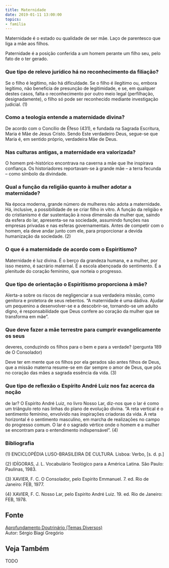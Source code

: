```yaml
---
title: Maternidade
date: 2019-01-11 13:00:00
topics: 
- familia
---
```


Maternidade é o estado ou qualidade de ser mãe. Laço de parentesco que liga a
mãe aos filhos.

Paternidade é a posição conferida a um homem perante um filho seu, pelo fato de
o ter gerado.

### Que tipo de relevo jurídico há no reconhecimento da filiação?
Se o filho é legítimo, não há dificuldade. Se o filho é ilegítimo ou,
embora legítimo, não beneficia de presunção de legitimidade, e se, em
qualquer destes casos, falta o reconhecimento por outro meio legal
(perfilhação, designadamente), o filho só pode ser reconhecido mediante
investigação judicial. (1)

### Como a teologia entende a maternidade divina?
De acordo com o Concílio de Éfeso (431), e fundada na Sagrada Escritura,
Maria é Mãe de Jesus Cristo. Sendo Este verdadeiro Deus, segue-se que
Maria é, em sentido próprio, verdadeira Mãe de Deus.

### Nas culturas antigas, a maternidade era valorizada?
O homem pré-histórico encontrava na caverna a mãe que lhe inspirava
confiança. Os historiadores reportavam-se à grande mãe – a terra fecunda
– como símbolo da divindade.

### Qual a função da religião quanto à mulher adotar a maternidade?
Na época moderna, grande número de mulheres não adota a maternidade. Há,
inclusive, a possibilidade de se criar filho in vitro. A função da
religião e do cristianismo é dar sustentação à nova dimensão da mulher
que, saindo da esfera do lar, apresenta-se na sociedade, assumindo
funções nas empresas privadas e nas esferas governamentais. Antes de
competir com o homem, ela deve andar junto com ele, para proporcionar a
devida humanização da sociedade. (2)

### O que é a maternidade de acordo com o Espiritismo?
Maternidade é luz divina. É o berço da grandeza humana, e a mulher, por
isso mesmo, é sacrário maternal. É a escola abençoada do sentimento. É a
plenitude do coração feminino, que norteia o progresso.

### Que tipo de orientação o Espiritismo proporciona à mãe?
Alerta-a sobre os riscos de negligenciar a sua verdadeira missão, como
genitora e protetora de seus rebentos. “A maternidade é uma dádiva.
Ajudar um pequenino a desenvolver-se e a descobrir-se, tornando-se um
adulto digno, é responsabilidade que Deus confere ao coração da mulher
que se transforma em mãe”.

### Que deve fazer a mãe terrestre para cumprir evangelicamente os seus
deveres, conduzindo os filhos para o bem e para a verdade? (pergunta 189
de O Consolador)

Deve ter em mente que os filhos por ela gerados são antes filhos de
Deus, que a missão materna resume-se em dar sempre o amor de Deus, que
pôs no coração das mães a sagrada essência da vida. (3)

### Que tipo de reflexão o Espírito André Luiz nos faz acerca da noção
de lar?
O Espírito André Luiz, no livro Nosso Lar, diz-nos que o lar é como um
triângulo reto nas linhas do plano de evolução divina. “A reta vertical
é o sentimento feminino, envolvido nas inspirações criadoras da vida. A
reta horizontal é o sentimento masculino, em marcha de realizações no
campo do progresso comum. O lar é o sagrado vértice onde o homem e a
mulher se encontram para o entendimento indispensável”. (4)


### Bibliografia
(1) ENCICLOPÉDIA LUSO-BRASILEIRA DE CULTURA. Lisboa: Verbo, \[s. d. p.\]

(2) IDÍGORAS, J. L. Vocabulário Teológico para a América Latina. São
Paulo: Paulinas, 1983.

(3) XAVIER, F. C. O Consolador, pelo Espírito Emmanuel. 7. ed. Rio de
Janeiro: FEB, 1977.

(4) XAVIER, F. C. Nosso Lar, pelo Espírito André Luiz. 19. ed. Rio de
Janeiro: FEB, 1978.

## Fonte
[Aprofundamento Doutrinário (Temas Diversos)](https://sites.google.com/view/aprofundamentodoutrinario/maternidade-de-paternidade)  
Autor: Sérgio Biagi Gregório



## Veja Também
TODO


